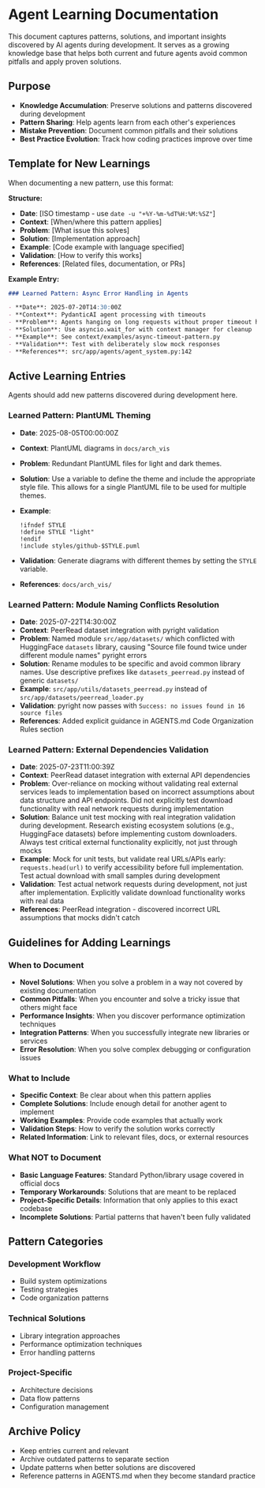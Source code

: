 # Agent Learning Documentation

This document captures patterns, solutions, and important insights discovered by AI agents during development. It serves as a growing knowledge base that helps both current and future agents avoid common pitfalls and apply proven solutions.

## Purpose

- **Knowledge Accumulation**: Preserve solutions and patterns discovered during development
- **Pattern Sharing**: Help agents learn from each other's experiences
- **Mistake Prevention**: Document common pitfalls and their solutions
- **Best Practice Evolution**: Track how coding practices improve over time

## Template for New Learnings

When documenting a new pattern, use this format:

**Structure:**

- **Date**: [ISO timestamp - use `date -u "+%Y-%m-%dT%H:%M:%SZ"`]
- **Context**: [When/where this pattern applies]
- **Problem**: [What issue this solves]
- **Solution**: [Implementation approach]
- **Example**: [Code example with language specified]
- **Validation**: [How to verify this works]
- **References**: [Related files, documentation, or PRs]

**Example Entry:**

```markdown
### Learned Pattern: Async Error Handling in Agents

- **Date**: 2025-07-20T14:30:00Z
- **Context**: PydanticAI agent processing with timeouts
- **Problem**: Agents hanging on long requests without proper timeout handling
- **Solution**: Use asyncio.wait_for with context manager for cleanup
- **Example**: See context/examples/async-timeout-pattern.py
- **Validation**: Test with deliberately slow mock responses
- **References**: src/app/agents/agent_system.py:142
```

## Active Learning Entries

Agents should add new patterns discovered during development here.

### Learned Pattern: PlantUML Theming

- **Date**: 2025-08-05T00:00:00Z
- **Context**: PlantUML diagrams in `docs/arch_vis`
- **Problem**: Redundant PlantUML files for light and dark themes.
- **Solution**: Use a variable to define the theme and include the appropriate style file. This allows for a single PlantUML file to be used for multiple themes.
- **Example**:

  ```plantuml
  !ifndef STYLE
  !define STYLE "light"
  !endif
  !include styles/github-$STYLE.puml
  ```

- **Validation**: Generate diagrams with different themes by setting the `STYLE` variable.
- **References**: `docs/arch_vis/`

### Learned Pattern: Module Naming Conflicts Resolution

- **Date**: 2025-07-22T14:30:00Z
- **Context**: PeerRead dataset integration with pyright validation
- **Problem**: Named module `src/app/datasets/` which conflicted with HuggingFace `datasets` library, causing "Source file found twice under different module names" pyright errors
- **Solution**: Rename modules to be specific and avoid common library names. Use descriptive prefixes like `datasets_peerread.py` instead of generic `datasets/`
- **Example**: `src/app/utils/datasets_peerread.py` instead of `src/app/datasets/peerread_loader.py`
- **Validation**: pyright now passes with `Success: no issues found in 16 source files`
- **References**: Added explicit guidance in AGENTS.md Code Organization Rules section

### Learned Pattern: External Dependencies Validation

- **Date**: 2025-07-23T11:00:39Z
- **Context**: PeerRead dataset integration with external API dependencies
- **Problem**: Over-reliance on mocking without validating real external services leads to implementation based on incorrect assumptions about data structure and API endpoints. Did not explicitly test download functionality with real network requests during implementation
- **Solution**: Balance unit test mocking with real integration validation during development. Research existing ecosystem solutions (e.g., HuggingFace datasets) before implementing custom downloaders. Always test critical external functionality explicitly, not just through mocks
- **Example**: Mock for unit tests, but validate real URLs/APIs early: `requests.head(url)` to verify accessibility before full implementation. Test actual download with small samples during development
- **Validation**: Test actual network requests during development, not just after implementation. Explicitly validate download functionality works with real data
- **References**: PeerRead integration - discovered incorrect URL assumptions that mocks didn't catch

## Guidelines for Adding Learnings

### When to Document

- **Novel Solutions**: When you solve a problem in a way not covered by existing documentation
- **Common Pitfalls**: When you encounter and solve a tricky issue that others might face
- **Performance Insights**: When you discover performance optimization techniques
- **Integration Patterns**: When you successfully integrate new libraries or services
- **Error Resolution**: When you solve complex debugging or configuration issues

### What to Include

- **Specific Context**: Be clear about when this pattern applies
- **Complete Solutions**: Include enough detail for another agent to implement
- **Working Examples**: Provide code examples that actually work
- **Validation Steps**: How to verify the solution works correctly
- **Related Information**: Link to relevant files, docs, or external resources

### What NOT to Document

- **Basic Language Features**: Standard Python/library usage covered in official docs
- **Temporary Workarounds**: Solutions that are meant to be replaced
- **Project-Specific Details**: Information that only applies to this exact codebase
- **Incomplete Solutions**: Partial patterns that haven't been fully validated

## Pattern Categories

### Development Workflow
- Build system optimizations
- Testing strategies
- Code organization patterns

### Technical Solutions
- Library integration approaches
- Performance optimization techniques
- Error handling patterns

### Project-Specific
- Architecture decisions
- Data flow patterns
- Configuration management

## Archive Policy

- Keep entries current and relevant
- Archive outdated patterns to separate section
- Update patterns when better solutions are discovered
- Reference patterns in AGENTS.md when they become standard practice